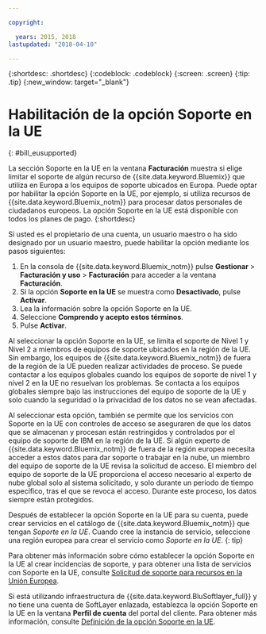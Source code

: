 ```yaml
---

copyright:

  years: 2015, 2018
lastupdated: "2018-04-10"

---
```


{:shortdesc: .shortdesc}
{:codeblock: .codeblock}
{:screen: .screen}
{:tip: .tip}
{:new_window: target="_blank"}

# Habilitación de la opción Soporte en la UE
{: #bill_eusupported}

La sección Soporte en la UE en la ventana **Facturación** muestra si elige limitar el soporte de algún recurso de {{site.data.keyword.Bluemix}} que utiliza en Europa a los equipos de soporte ubicados en Europa. Puede optar por habilitar la opción Soporte en la UE, por ejemplo, si utiliza recursos de {{site.data.keyword.Bluemix_notm}} para procesar datos personales de ciudadanos europeos. La opción Soporte en la UE está disponible con todos los planes de pago.
{:shortdesc}

Si usted es el propietario de una cuenta, un usuario maestro o ha sido designado por un usuario maestro, puede habilitar la opción mediante los pasos siguientes:

1. En la consola de {{site.data.keyword.Bluemix_notm}} pulse **Gestionar** > **Facturación y uso** > **Facturación** para acceder a la ventana **Facturación**.  
2. Si la opción **Soporte en la UE** se muestra como **Desactivado**, pulse **Activar**.
3. Lea la información sobre la opción Soporte en la UE.
4. Seleccione **Comprendo y acepto estos términos**.
5. Pulse **Activar**.

Al seleccionar la opción Soporte en la UE, se limita el soporte de Nivel 1 y Nivel 2 a miembros de equipos de soporte ubicados en la región de la UE. Sin embargo, los equipos de {{site.data.keyword.Bluemix_notm}} de fuera de la región de la UE pueden realizar actividades de proceso. Se puede contactar a los equipos globales cuando los equipos de soporte de nivel 1 y nivel 2 en la UE no resuelvan los problemas. Se contacta a los equipos globales siempre bajo las instrucciones del equipo de soporte de la UE y solo cuando la seguridad o la privacidad de los datos no se vean afectadas.

Al seleccionar esta opción, también se permite que los servicios con Soporte en la UE con controles de acceso se aseguraren de que los datos que se almacenan y procesan están restringidos y controlados por el equipo de soporte de IBM en la región de la UE. Si algún experto de {{site.data.keyword.Bluemix_notm}} de fuera de la región europea necesita acceder a estos datos para dar soporte o trabajar en la nube, un miembro del equipo de soporte de la UE revisa la solicitud de acceso. El miembro del equipo de soporte de la UE proporciona el acceso necesario al experto de nube global solo al sistema solicitado, y solo durante un periodo de tiempo específico, tras el que se revoca el acceso. Durante este proceso, los datos siempre están protegidos.

Después de establecer la opción Soporte en la UE para su cuenta, puede crear servicios en el catálogo de {{site.data.keyword.Bluemix_notm}} que tengan *Soporte en la UE*. Cuando cree la instancia de servicio, seleccione una región europea para crear el servicio como *Soporte en la UE*.
{: tip}

Para obtener más información sobre cómo establecer la opción Soporte en la UE al crear incidencias de soporte, y para obtener una lista de servicios con Soporte en la UE, consulte [Solicitud de soporte para recursos en la Unión Europea](/docs/get-support/howtogetsupport.html#eusupported).

Si está utilizando infraestructura de {{site.data.keyword.BluSoftlayer_full}} y no tiene una cuenta de SoftLayer enlazada, establezca la opción Soporte en la UE en la ventana **Perfil de cuenta** del portal del cliente. Para obtener más información, consulte [Definición de la opción Soporte en la UE](/docs/customer-portal/cpmanuserprof.html#cp_seteusupported).
